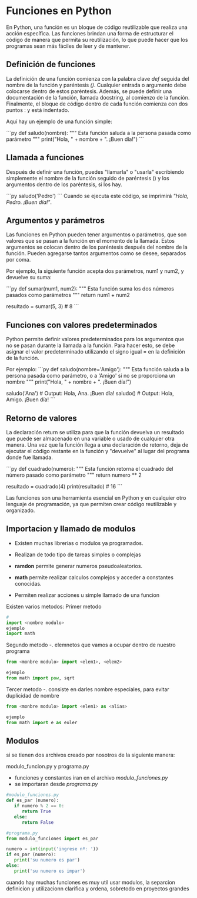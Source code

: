 # Funciones en Python

En Python, una función es un bloque de código reutilizable que realiza una acción específica. Las funciones brindan una forma de estructurar el código de manera que permita su reutilización, lo que puede hacer que los programas sean más fáciles de leer y de mantener.

## Definición de funciones

La definición de una función comienza con la palabra clave _def_ seguida del nombre de la función y paréntesis _()_. Cualquier entrada o argumento debe colocarse dentro de estos paréntesis. Además, se puede definir una documentación de la función, llamada docstring, al comienzo de la función. Finalmente, el bloque de código dentro de cada función comienza con dos puntos : y está indentado.

Aquí hay un ejemplo de una función simple:

´´´py
def saludo(nombre):
"""
Esta función saluda a la persona pasada como parámetro
"""
print("Hola, " + nombre + ". ¡Buen día!")
´´´

## Llamada a funciones

Después de definir una función, puedes "llamarla" o "usarla" escribiendo simplemente el nombre de la función seguido de paréntesis () y los argumentos dentro de los paréntesis, si los hay.

´´´py
saludo('Pedro')
´´´
Cuando se ejecuta este código, se imprimirá _"Hola, Pedro. ¡Buen día!"_.

## Argumentos y parámetros

Las funciones en Python pueden tener argumentos o parámetros, que son valores que se pasan a la función en el momento de la llamada. Estos argumentos se colocan dentro de los paréntesis después del nombre de la función. Pueden agregarse tantos argumentos como se desee, separados por coma.

Por ejemplo, la siguiente función acepta dos parámetros, num1 y num2, y devuelve su suma:

´´´py
def sumar(num1, num2):
"""
Esta función suma los dos números pasados como parámetros
"""
return num1 + num2

resultado = sumar(5, 3) # 8
´´´

## Funciones con valores predeterminados

Python permite definir valores predeterminados para los argumentos que no se pasan durante la llamada a la función. Para hacer esto, se debe asignar el valor predeterminado utilizando el signo igual = en la definición de la función.

Por ejemplo:
´´´py
def saludo(nombre='Amigo'):
"""
Esta función saluda a la persona pasada como parámetro, o a 'Amigo' si no se proporciona un nombre
"""
print("Hola, " + nombre + ". ¡Buen día!")

saludo('Ana') # Output: Hola, Ana. ¡Buen día!
saludo() # Output: Hola, Amigo. ¡Buen día!
´´´

## Retorno de valores

La declaración return se utiliza para que la función devuelva un resultado que puede ser almacenado en una variable o usado de cualquier otra manera. Una vez que la función llega a una declaración de retorno, deja de ejecutar el código restante en la función y "devuelve" al lugar del programa donde fue llamada.

´´´py
def cuadrado(numero):
"""
Esta función retorna el cuadrado del número pasado como parámetro
"""
return numero \*\* 2

resultado = cuadrado(4)
print(resultado) # 16
´´´

Las funciones son una herramienta esencial en Python y en cualquier otro lenguaje de programación, ya que permiten crear código reutilizable y organizado.

## Importacion y llamado de modulos

- Existen muchas librerias o modulos ya programados.

- Realizan de todo tipo de tareas simples o complejas

- **ramdon** permite generar numeros pseudoaleatorios.
- **math** permite realizar calculos complejos y acceder a constantes conocidas.
- Permiten realizar acciones u simple llamado de una funcion

Existen varios metodos:
Primer metodo

```py
#
import <nombre modulo>
ejemplo
import math
```

Segundo metodo -. elemnetos que vamos a ocupar dentro de nuestro programa

```py
from <monbre modulo> import <elem1>, <elem2>

ejemplo
from math import pow, sqrt
```

Tercer metodo -. consiste en darles nombre especiales, para evitar duplicidad de nombre

```py
from <monbre modulo> import <elem1> as <alias>

ejemplo
from math import e as euler
```

## Modulos

si se tienen dos archivos creado por nosotros de la siguiente manera:

modulo_funcion.py y programa.py

- funciones y constantes iran en el archivo _modulo_funciones.py_
- se importaran desde _programa.py_

```py
#modulo_funciones.py
def es_par (numero):
   if numero % 2 == 0:
      return True
   else:
      return False
```

```py
#programa.py
from modulo_funciones import es_par

numero = int(input('ingrese nº: '))
if es_par (numero):
   print('su numero es par')
else:
   print('su numero es impar')
```

cuando hay muchas funciones es muy util usar modulos, la separcion definicion y utilizacionn clarifica y ordena, sobretodo en proyectos grandes
